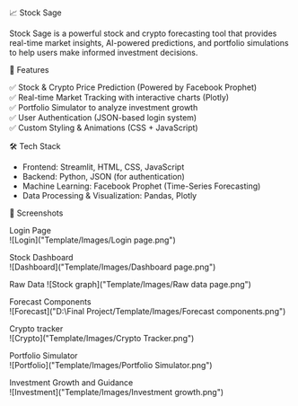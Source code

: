 📈 Stock Sage  

Stock Sage is a powerful stock and crypto forecasting tool that provides real-time market insights, AI-powered predictions, and portfolio simulations to help users make informed investment decisions.  

 🚀 Features  

✅ Stock & Crypto Price Prediction (Powered by Facebook Prophet)  
✅ Real-time Market Tracking with interactive charts (Plotly)  
✅ Portfolio Simulator to analyze investment growth  
✅ User Authentication (JSON-based login system)  
✅ Custom Styling & Animations (CSS + JavaScript)  

 🛠️ Tech Stack  

- Frontend: Streamlit, HTML, CSS, JavaScript  
- Backend: Python, JSON (for authentication)  
- Machine Learning: Facebook Prophet (Time-Series Forecasting)  
- Data Processing & Visualization: Pandas, Plotly  

 📸 Screenshots  

  Login Page  
![Login]("Template/Images/Login page.png")

  Stock Dashboard  
![Dashboard]("Template/Images/Dashboard page.png")

  Raw Data
![Stock graph]("Template/Images/Raw data page.png")

 Forecast Components  
![Forecast]("D:\Final Project/Template/Images/Forecast components.png")

 Crypto tracker  
![Crypto]("Template/Images/Crypto Tracker.png")

Portfolio Simulator  
![Portfolio]("Template/Images/Portfolio Simulator.png")

Investment Growth and Guidance  
![Investment]("Template/Images/Investment growth.png")

